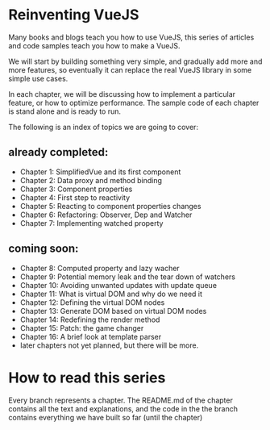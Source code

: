 # Reinventing VueJS

Many books and blogs teach you how to use VueJS, this series of articles and code samples teach you how to make a VueJS. 

We will start by building something very simple, and gradually add more and more features, so eventually it can replace the real VueJS library in some simple use cases. 

In each chapter, we will be discussing how to implement a particular feature, or how to optimize performance. The sample code of each chapter is stand alone and is ready to run.

The following is an index of topics we are going to cover:

## already completed:

- Chapter 1: SimplifiedVue and its first component
- Chapter 2: Data proxy and method binding
- Chapter 3: Component properties
- Chapter 4: First step to reactivity
- Chapter 5: Reacting to component properties changes
- Chapter 6: Refactoring: Observer, Dep and Watcher
- Chapter 7: Implementing watched property

## coming soon:

- Chapter 8: Computed property and lazy wacher
- Chapter 9: Potential memory leak and the tear down of watchers
- Chapter 10: Avoiding unwanted updates with update queue
- Chapter 11: What is virtual DOM and why do we need it
- Chapter 12: Defining the virtual DOM nodes
- Chapter 13: Generate DOM based on virtual DOM nodes
- Chapter 14: Redefining the render method
- Chapter 15: Patch: the game changer
- Chapter 16: A brief look at template parser
- later chapters not yet planned, but there will be more.

# How to read this series

Every branch represents a chapter. The README.md of the chapter contains all the text and explanations, and the code in the the branch contains everything we have built so far (until the chapter)

